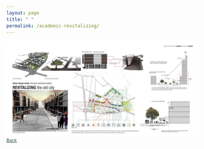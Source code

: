 ```yaml
---
layout: page
title: " "
permalink: /academic-revitalizing/
---
```


<img title="Revitalizing the old city" alt="Thermal bath drawings" align="middle" src="/assets/academic-revitalizing.jpg">
<a style="color:DarkSlateGray" align="right" href="{{site.url}}/academic/"> <small> Back </small> </a>